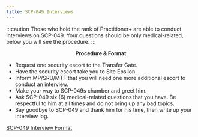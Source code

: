 ```yaml
---
title: SCP-049 Interviews
---
```


:::caution
Those who hold the rank of Practitioner+ are able to conduct interviews on SCP-049. Your questions should be only medical-related, below you will see the procedure.
:::

<center><strong>Procedure & Format</strong></center>

- Request one security escort to the Transfer Gate.
- Have the security escort take you to Site Epsilon.
- Inform MP/SRU/MTF that you will need one more additional escort to conduct an interview.
- Make your way to SCP-049s chamber and greet him.
- Ask SCP-049 six (6) medical-related questions that you have. Be respectful to him at all times and do not bring up any bad topics.
- Say goodbye to SCP-049 and thank him for his time, then write up your interview log.

[SCP-049 Interview Format](https://docs.google.com/document/d/1AmjKWL-nu1y-byvwH6H-1R7Fzko1OdWVBb1sdTKdrQM/edit)